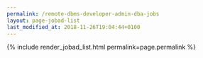```yaml
---
permalink: /remote-dbms-developer-admin-dba-jobs
layout: page-jobad-list
last_modified_at: 2018-11-26T19:04:44+0100
---
```

{% include render_jobad_list.html permalink=page.permalink %}

